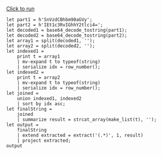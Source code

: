 [Click to run](https://dataexplorer.azure.com/clusters/help/databases/Samples?query=H4sIAAAAAAAEAK2QQU+DMBiG7/yK3ihmGlcXE7PsojHLri5Z4okU+k06S0vKx4TFH28pdDITPckFWt4+z/dWAZKKW5yTFSnird6dxNNjkZUPt3y96+IlidSYYD6xecZ5fvdy3KyL4pWhyuViFS99SEBuBIielPEa7hfpsJOiqdFK/Ua9KLlIs7/TbExza3nXk+tKSaRBNSNxPE2wnwk2SUgtoB3mi4h7KmdBgm450v3uJymP19BWXAv3Dw3BrgKzp8NQSQjVYCVX8gREitYhrPlIdVNmYOmljv2iY/+sOxipQQRZo6XR58az72ECz1gkWedpvM4HxF5qrrZeHDgjNZxqypLbfgoLdaP6Lm7OnGPqK9GSv0OqZI0Uk8nFmwarBgNyahm50CK4/u5leY6+xfhNY3pzlcQz4joMzvOVVNYcIMfvU8toEEVfg2YjptQCAAA=)

```kql
let part1 = h'SnVzdCBhbm90aGVy'; 
let part2 = h'IEt1c3RvIGhhY2tlci4=';
let decoded1 = base64_decode_tostring(part1);
let decoded2 = base64_decode_tostring(part2);
let array1 = split(decoded1, '');
let array2 = split(decoded2, '');
let indexed1 = 
    print t = array1 
    | mv-expand t to typeof(string) 
    | serialize idx = row_number();
let indexed2 = 
    print t = array2 
    | mv-expand t to typeof(string) 
    | serialize idx = row_number();
let joined = 
    union indexed1, indexed2 
    | sort by idx asc;
let finalString = 
    joined 
    | summarize result = strcat_array(make_list(t), '');
let output = 
    finalString 
    | extend extracted = extract('(.*)', 1, result) 
    | project extracted;
output

```